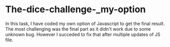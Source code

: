 # The-dice-challenge-_my-option

In this task, I have coded my own option of Javascript to get the final result. The most challenging was the final part as it didn't work due to some unknown bug. However I succeded to fix that after multiple 
updates of JS file.
